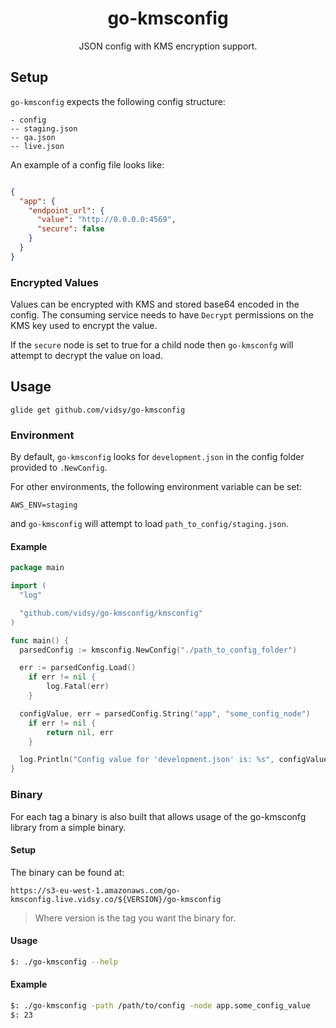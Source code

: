 <h1 align="center">go-kmsconfig</h1>

<p align="center">
  JSON config with KMS encryption support.
</p>

## Setup

`go-kmsconfig` expects the following config structure:

```
- config
-- staging.json
-- qa.json
-- live.json
```

An example of a config file looks like:

```json

{
  "app": {
    "endpoint_url": {
      "value": "http://0.0.0.0:4569", 
      "secure": false
    }
  }
}
```

### Encrypted Values

Values can be encrypted with KMS and stored base64 encoded in the config. The consuming
service needs to have `Decrypt` permissions on the KMS key used to encrypt the value.

If the `secure` node is set to true for a child node then `go-kmsconfg` will attempt
to decrypt the value on load.

## Usage

```
glide get github.com/vidsy/go-kmsconfig
```

### Environment

By default, `go-kmsconfig` looks for `development.json` in the config folder provided
to `.NewConfig`.

For other environments, the following environment variable can be set:

```
AWS_ENV=staging
```

and `go-kmsconfig` will attempt to load `path_to_config/staging.json`.

#### Example

```go
package main

import (
  "log"

  "github.com/vidsy/go-kmsconfig/kmsconfig"
)

func main() {
  parsedConfig := kmsconfig.NewConfig("./path_to_config_folder")

  err := parsedConfig.Load()
	if err != nil {
		log.Fatal(err)
	}

  configValue, err = parsedConfig.String("app", "some_config_node")
	if err != nil {
		return nil, err
	}

  log.Println("Config value for 'development.json' is: %s", configValue)
}
```

### Binary

For each tag a binary is also built that allows usage of the go-kmsconfg library from
a simple binary.

#### Setup

The binary can be found at:

```
https://s3-eu-west-1.amazonaws.com/go-kmsconfig.live.vidsy.co/${VERSION}/go-kmsconfig
```

> Where version is the tag you want the binary for.

#### Usage

```bash
$: ./go-kmsconfig --help 
```

#### Example

```bash
$: ./go-kmsconfig -path /path/to/config -node app.some_config_value
$: 23
```
